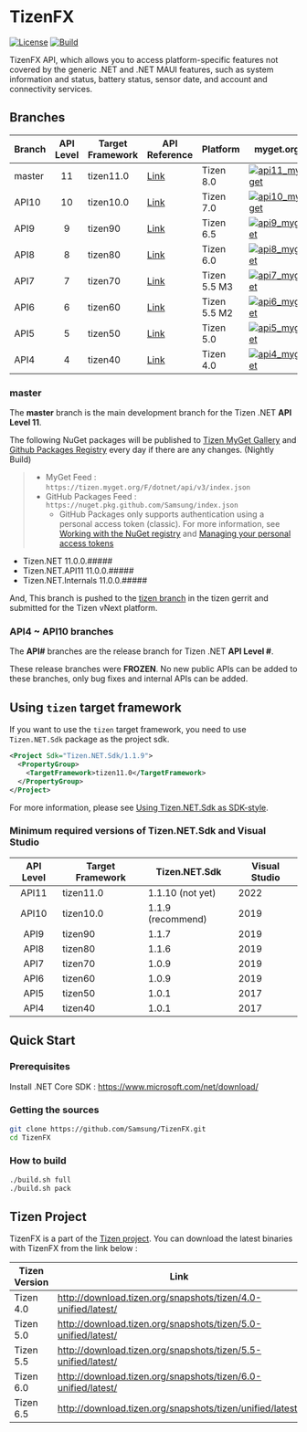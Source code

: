 # TizenFX

[![License](https://img.shields.io/badge/licence-Apache%202.0-brightgreen.svg?label=License&style=flat-square)](LICENSE)
[![Build](https://img.shields.io/github/actions/workflow/status/Samsung/TizenFX/build-branches.yml?query=branch%3Amaster?label=Build&style=flat-square)](https://github.com/Samsung/TizenFX/actions?query=workflow%3A%22Build+Branches%22+branch%3Amaster)

TizenFX API, which allows you to access platform-specific features not covered by the generic .NET and .NET MAUI features, such as system information and status, battery status, sensor date, and account and connectivity services.

## Branches

| Branch | API Level | Target Framework | API Reference | Platform          | myget.org | nuget.org  |
|--------|:---------:|------------------|---------------|-------------------|-----------|------------|
|master  | 11        | tizen11.0 | [Link](https://samsung.github.io/TizenFX/master/) | Tizen 8.0 | [![api11_myget](https://img.shields.io/tizen.myget/dotnet/vpre/Tizen.NET.API11.svg)](https://tizen.myget.org/feed/dotnet/package/nuget/Tizen.NET) |  |
|API10   | 10        | tizen10.0 | [Link](https://samsung.github.io/TizenFX/API10/) | Tizen 7.0 | [![api10_myget](https://img.shields.io/tizen.myget/dotnet/vpre/Tizen.NET.API10.svg)](https://tizen.myget.org/feed/dotnet/package/nuget/Tizen.NET) | [![api10_nuget](https://img.shields.io/nuget/v/Tizen.NET.API10.svg)](https://www.nuget.org/packages/Tizen.NET/) |
|API9    | 9         | tizen90   | [Link](https://samsung.github.io/TizenFX/API9/) | Tizen 6.5 | [![api9_myget](https://img.shields.io/tizen.myget/dotnet/vpre/Tizen.NET.API9.svg)](https://tizen.myget.org/feed/dotnet/package/nuget/Tizen.NET) | [![api9_nuget](https://img.shields.io/nuget/v/Tizen.NET.API9.svg)](https://www.nuget.org/packages/Tizen.NET/) |
|API8    | 8         | tizen80   | [Link](https://samsung.github.io/TizenFX/API8/) | Tizen 6.0 | [![api8_myget](https://img.shields.io/tizen.myget/dotnet/vpre/Tizen.NET.API8.svg)](https://tizen.myget.org/feed/dotnet/package/nuget/Tizen.NET) | [![api8_nuget](https://img.shields.io/nuget/v/Tizen.NET.API8.svg)](https://www.nuget.org/packages/Tizen.NET/) |
|API7    | 7         | tizen70   | [Link](https://samsung.github.io/TizenFX/API7/) | Tizen 5.5 M3 | [![api7_myget](https://img.shields.io/tizen.myget/dotnet/vpre/Tizen.NET.API7.svg)](https://tizen.myget.org/feed/dotnet/package/nuget/Tizen.NET) | [![api7_nuget](https://img.shields.io/nuget/v/Tizen.NET.API7.svg)](https://www.nuget.org/packages/Tizen.NET/) |
|API6    | 6         | tizen60   | [Link](https://samsung.github.io/TizenFX/API6/) | Tizen 5.5 M2 | [![api6_myget](https://img.shields.io/tizen.myget/dotnet/vpre/Tizen.NET.API6.svg)](https://tizen.myget.org/feed/dotnet/package/nuget/Tizen.NET) | [![api6_nuget](https://img.shields.io/nuget/v/Tizen.NET.API6.svg)](https://www.nuget.org/packages/Tizen.NET/) |
|API5    | 5         | tizen50   | [Link](https://samsung.github.io/TizenFX/API5/) | Tizen 5.0       | [![api5_myget](https://img.shields.io/tizen.myget/dotnet/vpre/Tizen.NET.API5.svg)](https://tizen.myget.org/feed/dotnet/package/nuget/Tizen.NET) | [![api5_nuget](https://img.shields.io/nuget/v/Tizen.NET.API5.svg)](https://www.nuget.org/packages/Tizen.NET/) |
|API4    | 4         | tizen40   | [Link](https://samsung.github.io/TizenFX/API4/) | Tizen 4.0         | [![api4_myget](https://img.shields.io/tizen.myget/dotnet/vpre/Tizen.NET.API4.svg)](https://tizen.myget.org/feed/dotnet/package/nuget/Tizen.NET) | [![api4_nuget](https://img.shields.io/nuget/v/Tizen.NET.API4.svg)](https://www.nuget.org/packages/Tizen.NET/) |

### master
The __master__ branch is the main development branch for the Tizen .NET __API Level 11__.

The following NuGet packages will be published to [Tizen MyGet Gallery](https://tizen.myget.org/gallery/dotnet) and [Github Packages Registry](https://github.com/orgs/Samsung/packages?tab=packages&q=Tizen.NET) every day if there are any changes. (Nightly Build)

> - MyGet Feed : ```https://tizen.myget.org/F/dotnet/api/v3/index.json```
> - GitHub Packages Feed : ```https://nuget.pkg.github.com/Samsung/index.json```
>   - GitHub Packages only supports authentication using a personal access token (classic). For more information, see [Working with the NuGet registry](https://docs.github.com/en/packages/working-with-a-github-packages-registry/working-with-the-nuget-registry) and [Managing your personal access tokens](https://docs.github.com/en/authentication/keeping-your-account-and-data-secure/managing-your-personal-access-tokens)

* Tizen.NET 11.0.0.#####
* Tizen.NET.API11 11.0.0.#####
* Tizen.NET.Internals 11.0.0.#####

And, This branch is pushed to the [tizen branch](https://git.tizen.org/cgit/platform/core/csapi/tizenfx/?h=tizen) in the tizen gerrit and submitted for the Tizen vNext platform.

### API4 ~ API10 branches
The __API#__ branches are the release branch for Tizen .NET __API Level #__.

These release branches were __FROZEN__. No new public APIs can be added to these branches, only bug fixes and internal APIs can be added.

## Using `tizen` target framework
If you want to use the `tizen` target framework, you need to use `Tizen.NET.Sdk` package as the project sdk.
```xml
<Project Sdk="Tizen.NET.Sdk/1.1.9">
  <PropertyGroup>
    <TargetFramework>tizen11.0</TargetFramework>
  </PropertyGroup>
</Project>
```
For more information, please see [Using Tizen.NET.Sdk as SDK-style](https://developer.samsung.com/tizen/blog/en-us/2019/06/13/using-tizennetsdk-as-sdk-style).

### Minimum required versions of Tizen.NET.Sdk and Visual Studio
| API Level | Target Framework | Tizen.NET.Sdk | Visual Studio     |
|:---------:|------------------|---------------|-------------------|
| API11     | tizen11.0        | 1.1.10 (not yet) | 2022           |
| API10     | tizen10.0        | 1.1.9 (recommend) | 2019          |
| API9      | tizen90          | 1.1.7         | 2019              |
| API8      | tizen80          | 1.1.6         | 2019              |
| API7      | tizen70          | 1.0.9         | 2019              |
| API6      | tizen60          | 1.0.9         | 2019              |
| API5      | tizen50          | 1.0.1         | 2017              |
| API4      | tizen40          | 1.0.1         | 2017              |


## Quick Start
### Prerequisites
Install .NET Core SDK : https://www.microsoft.com/net/download/

### Getting the sources
```bash
git clone https://github.com/Samsung/TizenFX.git
cd TizenFX
```
### How to build
```bash
./build.sh full
./build.sh pack
```

## Tizen Project
TizenFX is a part of the [Tizen project](https://www.tizen.org).
You can download the latest binaries with TizenFX from the link below :

| Tizen Version     | Link |
|-------------------|------|
| Tizen 4.0         | http://download.tizen.org/snapshots/tizen/4.0-unified/latest/ |
| Tizen 5.0         | http://download.tizen.org/snapshots/tizen/5.0-unified/latest/ |
| Tizen 5.5         | http://download.tizen.org/snapshots/tizen/5.5-unified/latest/ |
| Tizen 6.0         | http://download.tizen.org/snapshots/tizen/6.0-unified/latest/ |
| Tizen 6.5         | http://download.tizen.org/snapshots/tizen/unified/latest/     |

